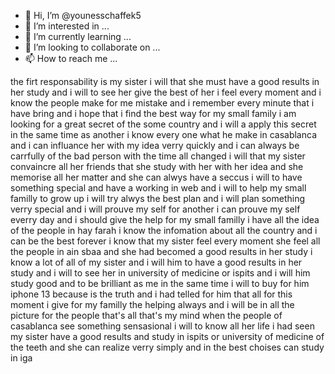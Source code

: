 - 👋 Hi, I’m @younesschaffek5
- 👀 I’m interested in ...
- 🌱 I’m currently learning ...
- 💞️ I’m looking to collaborate on ...
- 📫 How to reach me ...

<!---
younesschaffek5/younesschaffek5 is a ✨ special ✨ repository because its `README.md` (this file) appears on your GitHub profile.
You can click the Preview link to take a look at your changes.
--->
the firt responsability is my sister i will that she must have a good results in her study and i will to see her give the best of her 
i feel every moment and i know the people make for me mistake and i remember every minute that i have bring and i hope that i find the best way for my small family
i am looking for a great secret of the some country and i will a apply this secret in the same time as another
i know every one what he make in casablanca and i can influance her with my idea verry quickly and i can always be carrfully of the bad person with the time all changed 
i will that my sister convaincre all her friends that she study with her with her idea and she memorise all her matter and she can alwys have a seccus 
i will to have something special and have a working in web and i will to help my small familly to grow up
i will try alwys the best plan and i will plan something verry special and i will prouve my self for another 
i can prouve my self everry day and i should give the help for my small familly i have all the idea of the people in hay farah
i know the infomation about all the country and i can be the best forever
i know that my sister feel every moment she feel all the people in ain sbaa and she had becomed a good results in her study 
i know a lot of all of my sister and i will him to have a good results in her study and i will to see her in university of medicine or ispits and i will him study good and to be brilliant as me in the same time i will to buy for him iphone 13 because is the truth and i had telled for him that all for this moment
i give for my familly the helping always and i will be in all the picture for the people that's all that's my mind 
when the people of casablanca see something sensasional i will to know all her life
i had seen my sister have a good results and study in ispits or university of medicine of the teeth and she can realize verry simply and in the best choises can study in iga
